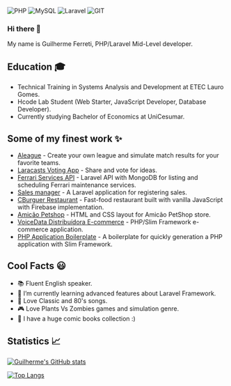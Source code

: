 ![PHP](https://img.shields.io/badge/PHP-777BB4?style=for-the-badge&logo=php&logoColor=white)
![MySQL](https://img.shields.io/badge/MySQL-005C84?style=for-the-badge&logo=mysql&logoColor=white)
![Laravel](https://img.shields.io/badge/Laravel-FF2D20?style=for-the-badge&logo=laravel&logoColor=white)
![GIT](https://img.shields.io/badge/GIT-E44C30?style=for-the-badge&logo=git&logoColor=white)

### Hi there 👋

My name is Guilherme Ferreti, PHP/Laravel Mid-Level developer.

## Education 🎓

* Technical Training in Systems Analysis and Development at ETEC Lauro Gomes.
* Hcode Lab Student (Web Starter, JavaScript Developer, Database Developer).
* Currently studying Bachelor of Economics at UniCesumar.

## Some of my finest work ✨

* [Aleague](https://aleague.netlify.app/) - Create your own league and simulate match results for your favorite teams.
* [Laracasts Voting App](https://laracasts-voting.herokuapp.com/) - Share and vote for ideas.
* [Ferrari Services API](https://github.com/Guilherme-Ferreti/ferrari-api-laravel) - Laravel API with MongoDB for listing and scheduling Ferrari maintenance services.
* [Sales manager](https://sales-manager-laravel.herokuapp.com) - A Laravel application for registering sales.
* [CBurguer Restaurant](https://cburguer-1958c.firebaseapp.com/login.html) - Fast-food restaurant built with vanilla JavaScript with Firebase implementation.
* [Amicão Petshop](https://petshopamicao.github.io/index.html) - HTML and CSS layout for Amicão PetShop store.
* [VoiceData Distribuídora E-commerce](https://loja.voicedata.com.br/) - PHP/Slim Framework e-commerce application.
* [PHP Application Boilerplate](https://github.com/Guilherme-Ferreti/php-slim-boilerplate) - A boilerplate for quickly generation a PHP application with Slim Framework.

## Cool Facts 😃

- 📚 Fluent English speaker.
- 🌱 I’m currently learning advanced features about Laravel Framework.
- 🎵 Love Classic and 80's songs.
- 🎮 Love Plants Vs Zombies games and simulation genre. 
- 🧩 I have a huge comic books collection :)

## Statistics 📈

[![Guilherme's GitHub stats](https://github-readme-stats.vercel.app/api?username=Guilherme-Ferreti&show_icons=true&theme=graywhite&hide=issues)](https://github.com/Guilherme-Ferreti)

[![Top Langs](https://github-readme-stats.vercel.app/api/top-langs/?username=Guilherme-Ferreti&layout=compact&langs_count=10)](https://github.com/Guilherme-Ferreti)
